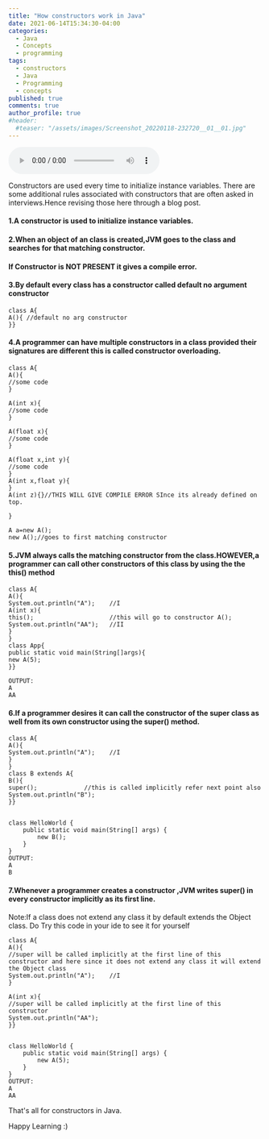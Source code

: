 ```yaml
---
title: "How constructors work in Java"
date: 2021-06-14T15:34:30-04:00
categories:
  - Java
  - Concepts
  - programming
tags:
  - constructors
  - Java
  - Programming
  - concepts
published: true
comments: true
author_profile: true
#header:
  #teaser: "/assets/images/Screenshot_20220118-232720__01__01.jpg"
---
```


<audio controls>
  <source src="/assets/audio/constructors.mp3" type="audio/mp3">
</audio>
 
Constructors are used every time to initialize instance variables. There are some additional rules associated with constructors that are often asked in interviews.Hence revising those here through a blog post.

#### 1.A constructor is used to initialize instance variables.

#### 2.When an object of an class is created,JVM goes to the class and searches for that matching constructor.
#### If Constructor is NOT PRESENT it gives a compile error.

#### 3.By default every class has a constructor called  default no argument constructor
```
class A{
A(){ //default no arg constructor 
}}
```

#### 4.A programmer can have multiple constructors in a class provided their signatures are different this is called constructor overloading.
```
class A{
A(){
//some code
}

A(int x){
//some code
}

A(float x){
//some code
}

A(float x,int y){
//some code
}
A(int x,float y){
}
A(int z){}//THIS WILL GIVE COMPILE ERROR SInce its already defined on top.

}

A a=new A();
new A();//goes to first matching constructor

```

#### 5.JVM always calls the matching constructor from the class.HOWEVER,a programmer can call other constructors of this class by using the the this() method
```
class A{
A(){
System.out.println("A");    //I 
A(int x){
this();                     //this will go to constructor A();
System.out.println("AA");   //II
}
}
class App{
public static void main(String[]args){
new A(5);
}}

OUTPUT:
A
AA

```

#### 6.If a programmer desires it can call the constructor of the super class as well from its own constructor using the super() method.
```
class A{
A(){
System.out.println("A");    //I 
}
}
class B extends A{
B(){
super();             //this is called implicitly refer next point also 
System.out.println("B");
}}


class HelloWorld {
    public static void main(String[] args) {
        new B();
    }
}
OUTPUT:
A
B
```

#### 7.Whenever a programmer creates a constructor ,JVM writes super() in every constructor implicitly as its first line.

Note:If a class does not extend any class it by default extends the Object class.
Do Try this code in your ide to see it for yourself
```
class A{
A(){
//super will be called implicitly at the first line of this constructor and here since it does not extend any class it will extend the Object class
System.out.println("A");    //I 
}

A(int x){
//super will be called implicitly at the first line of this constructor 
System.out.println("AA");
}}


class HelloWorld {
    public static void main(String[] args) {
        new A(5);
    }
}
OUTPUT:
A
AA
```
That's all for constructors in Java. 

Happy Learning :)


